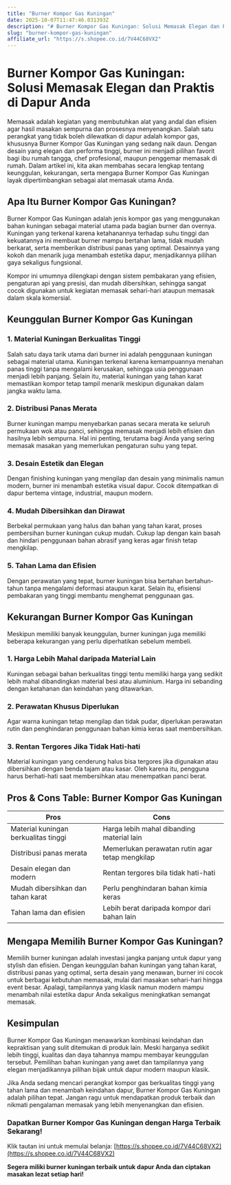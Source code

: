 ```yaml
---
title: "Burner Kompor Gas Kuningan"
date: 2025-10-07T11:47:46.031393Z
description: "# Burner Kompor Gas Kuningan: Solusi Memasak Elegan dan Praktis di Dapur Anda..."
slug: "burner-kompor-gas-kuningan"
affiliate_url: "https://s.shopee.co.id/7V44C68VX2"
---
```

# Burner Kompor Gas Kuningan: Solusi Memasak Elegan dan Praktis di Dapur Anda

Memasak adalah kegiatan yang membutuhkan alat yang andal dan efisien agar hasil masakan sempurna dan prosesnya menyenangkan. Salah satu perangkat yang tidak boleh dilewatkan di dapur adalah kompor gas, khususnya Burner Kompor Gas Kuningan yang sedang naik daun. Dengan desain yang elegan dan performa tinggi, burner ini menjadi pilihan favorit bagi ibu rumah tangga, chef profesional, maupun penggemar memasak di rumah. Dalam artikel ini, kita akan membahas secara lengkap tentang keunggulan, kekurangan, serta mengapa Burner Kompor Gas Kuningan layak dipertimbangkan sebagai alat memasak utama Anda.  

## Apa Itu Burner Kompor Gas Kuningan?

Burner Kompor Gas Kuningan adalah jenis kompor gas yang menggunakan bahan kuningan sebagai material utama pada bagian burner dan overnya. Kuningan yang terkenal karena ketahanannya terhadap suhu tinggi dan kekuatannya ini membuat burner mampu bertahan lama, tidak mudah berkarat, serta memberikan distribusi panas yang optimal. Desainnya yang kokoh dan menarik juga menambah estetika dapur, menjadikannya pilihan gaya sekaligus fungsional.

Kompor ini umumnya dilengkapi dengan sistem pembakaran yang efisien, pengaturan api yang presisi, dan mudah dibersihkan, sehingga sangat cocok digunakan untuk kegiatan memasak sehari-hari ataupun memasak dalam skala komersial.

## Keunggulan Burner Kompor Gas Kuningan

### 1. Material Kuningan Berkualitas Tinggi

Salah satu daya tarik utama dari burner ini adalah penggunaan kuningan sebagai material utama. Kuningan terkenal karena kemampuannya menahan panas tinggi tanpa mengalami kerusakan, sehingga usia penggunaan menjadi lebih panjang. Selain itu, material kuningan yang tahan karat memastikan kompor tetap tampil menarik meskipun digunakan dalam jangka waktu lama.

### 2. Distribusi Panas Merata

Burner kuningan mampu menyebarkan panas secara merata ke seluruh permukaan wok atau panci, sehingga memasak menjadi lebih efisien dan hasilnya lebih sempurna. Hal ini penting, terutama bagi Anda yang sering memasak masakan yang memerlukan pengaturan suhu yang tepat.

### 3. Desain Estetik dan Elegan

Dengan finishing kuningan yang mengilap dan desain yang minimalis namun modern, burner ini menambah estetika visual dapur. Cocok ditempatkan di dapur bertema vintage, industrial, maupun modern.

### 4. Mudah Dibersihkan dan Dirawat

Berbekal permukaan yang halus dan bahan yang tahan karat, proses pembersihan burner kuningan cukup mudah. Cukup lap dengan kain basah dan hindari penggunaan bahan abrasif yang keras agar finish tetap mengkilap.

### 5. Tahan Lama dan Efisien

Dengan perawatan yang tepat, burner kuningan bisa bertahan bertahun-tahun tanpa mengalami deformasi ataupun karat. Selain itu, efisiensi pembakaran yang tinggi membantu menghemat penggunaan gas.

## Kekurangan Burner Kompor Gas Kuningan

Meskipun memiliki banyak keunggulan, burner kuningan juga memiliki beberapa kekurangan yang perlu diperhatikan sebelum membeli.

### 1. Harga Lebih Mahal daripada Material Lain

Kuningan sebagai bahan berkualitas tinggi tentu memiliki harga yang sedikit lebih mahal dibandingkan material besi atau aluminium. Harga ini sebanding dengan ketahanan dan keindahan yang ditawarkan.

### 2. Perawatan Khusus Diperlukan

Agar warna kuningan tetap mengilap dan tidak pudar, diperlukan perawatan rutin dan penghindaran penggunaan bahan kimia keras saat membersihkan.

### 3. Rentan Tergores Jika Tidak Hati-hati

Material kuningan yang cenderung halus bisa tergores jika digunakan atau dibersihkan dengan benda tajam atau kasar. Oleh karena itu, pengguna harus berhati-hati saat membersihkan atau menempatkan panci berat.

## Pros & Cons Table: Burner Kompor Gas Kuningan

| **Pros**                                       | **Cons**                                    |
|------------------------------------------------|---------------------------------------------|
| Material kuningan berkualitas tinggi           | Harga lebih mahal dibanding material lain |
| Distribusi panas merata                        | Memerlukan perawatan rutin agar tetap mengkilap |
| Desain elegan dan modern                      | Rentan tergores bila tidak hati-hati     |
| Mudah dibersihkan dan tahan karat             | Perlu penghindaran bahan kimia keras   |
| Tahan lama dan efisien                        | Lebih berat daripada kompor dari bahan lain |

## Mengapa Memilih Burner Kompor Gas Kuningan?

Memilih burner kuningan adalah investasi jangka panjang untuk dapur yang stylish dan efisien. Dengan keunggulan bahan kuningan yang tahan karat, distribusi panas yang optimal, serta desain yang menawan, burner ini cocok untuk berbagai kebutuhan memasak, mulai dari masakan sehari-hari hingga event besar. Apalagi, tampilannya yang klasik namun modern mampu menambah nilai estetika dapur Anda sekaligus meningkatkan semangat memasak.

## Kesimpulan

Burner Kompor Gas Kuningan menawarkan kombinasi keindahan dan kepraktisan yang sulit ditemukan di produk lain. Meski harganya sedikit lebih tinggi, kualitas dan daya tahannya mampu membayar keunggulan tersebut. Pemilihan bahan kuningan yang awet dan tampilannya yang elegan menjadikannya pilihan bijak untuk dapur modern maupun klasik.

Jika Anda sedang mencari perangkat kompor gas berkualitas tinggi yang tahan lama dan menambah keindahan dapur, Burner Kompor Gas Kuningan adalah pilihan tepat. Jangan ragu untuk mendapatkan produk terbaik dan nikmati pengalaman memasak yang lebih menyenangkan dan efisien.

### Dapatkan Burner Kompor Gas Kuningan dengan Harga Terbaik Sekarang!

Klik tautan ini untuk memulai belanja: [https://s.shopee.co.id/7V44C68VX2](https://s.shopee.co.id/7V44C68VX2)

__Segera miliki burner kuningan terbaik untuk dapur Anda dan ciptakan masakan lezat setiap hari!__